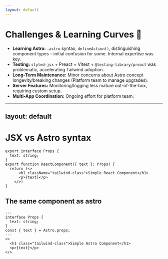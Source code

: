 ```yaml
---
layout: default
---
```


# Challenges & Learning Curves 🎢

* **Learning Astro:** `.astro` syntax, `defineAction()`, distinguishing component types – initial confusion for some. Internal expertise was key.
* **Testing:** `styled-jsx` + Preact + Vitest + `@testing-library/preact` was problematic, accelerating Tailwind adoption.
* **Long-Term Maintenance:** Minor concerns about Astro concept longevity/breaking changes (Platform team to manage upgrades).
* **Server Features:** Monitoring/logging less mature out-of-the-box, requiring custom setup.
* **Multi-App Coordination:** Ongoing effort for platform team. 

---
layout: default
---

# JSX vs Astro syntax

```tsx
export interface Props {
  text: string;
}
export function ReactComponent({ text }: Props) {
  return (<>
      <h1 className="tailwind-class">Simple React Component</h1>
      <p>{text}</p>
    </>)
}

```

## The same component as astro

```astro
---
interface Props {
  text: string;
}
const { text } = Astro.props;
---
<>
  <h1 class="tailwind-class">Simple Astro Component</h1>
  <p>{text}</p>
</>

```